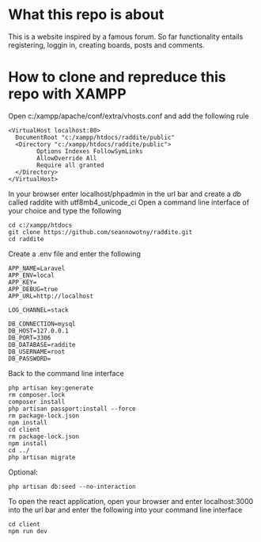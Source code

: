 # What this repo is about
This is a website inspired by a famous forum. So far functionality entails registering, loggin in, creating boards, posts and comments.

# How to clone and repreduce this repo with XAMPP
Open c:/xampp/apache/conf/extra/vhosts.conf and add the following rule

```
<VirtualHost localhost:80>
  DocumentRoot "c:/xampp/htdocs/raddite/public"
  <Directory "c:/xampp/htdocs/raddite/public">
        Options Indexes FollowSymLinks
        AllowOverride All
        Require all granted
  </Directory>
</VirtualHost>
```

In your browser enter localhost/phpadmin in the url bar and create a db called raddite with utf8mb4_unicode_ci
Open a command line interface of your choice and type the following

```
cd c:/xampp/htdocs
git clone https://github.com/seannowotny/raddite.git
cd raddite
```

Create a .env file and enter the following

```
APP_NAME=Laravel
APP_ENV=local
APP_KEY=
APP_DEBUG=true
APP_URL=http://localhost

LOG_CHANNEL=stack

DB_CONNECTION=mysql
DB_HOST=127.0.0.1
DB_PORT=3306
DB_DATABASE=raddite
DB_USERNAME=root
DB_PASSWORD=
```

Back to the command line interface

```
php artisan key:generate
rm composer.lock
composer install
php artisan passport:install --force
rm package-lock.json
npm install
cd client
rm package-lock.json
npm install
cd ../
php artisan migrate
```

Optional:

```
php artisan db:seed --no-interaction
```

To open the react application, open your browser and enter localhost:3000 into the url bar 
and enter the following into your command line interface

```
cd client
npm run dev
```
